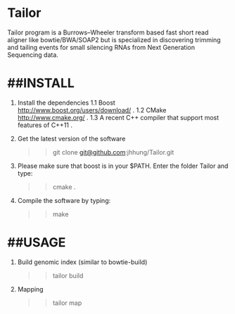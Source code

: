 Tailor
======

Tailor program is a Burrows–Wheeler transform based fast short read aligner like bowtie/BWA/SOAP2 but is specialized in discovering trimming and tailing events for small silencing RNAs from Next Generation Sequencing data. 

##INSTALL
=======
1. Install the dependencies
	1.1 Boost http://www.boost.org/users/download/ .
	1.2 CMake http://www.cmake.org/ .
	1.3 A recent C++ compiler that support most features of C++11 .

2. Get the latest version of the software

	>>git clone git@github.com:jhhung/Tailor.git

3. Please make sure that boost is in your $PATH. Enter the folder Tailor and type:

	>>cmake .
	
	
4. Compile the software by typing:

	>>make
	
##USAGE
=====

1.	Build genomic index (similar to bowtie-build)

	>>tailor build 
	
2.  Mapping 

	>>tailor map